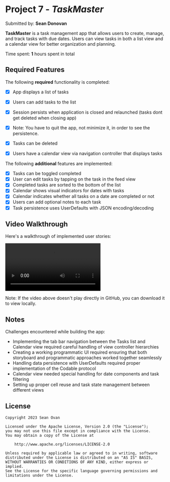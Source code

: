 # Project 7 - *TaskMaster*

Submitted by: **Sean Donovan**

**TaskMaster** is a task management app that allows users to create, manage, and track tasks with due dates. Users can view tasks in both a list view and a calendar view for better organization and planning.

Time spent: **1** hours spent in total

## Required Features

The following **required** functionality is completed:

- [x] App displays a list of tasks
- [x] Users can add tasks to the list
- [x] Session persists when application is closed and relaunched (tasks dont get deleted when closing app) 
- [x] Note: You have to quit the app, not minimize it, in order to see the persistence.
- [x] Tasks can be deleted
- [x] Users have a calendar view via navigation controller that displays tasks	


The following **additional** features are implemented:

- [x] Tasks can be toggled completed
- [x] User can edit tasks by tapping on the task in the feed view
- [x] Completed tasks are sorted to the bottom of the list
- [x] Calendar shows visual indicators for dates with tasks
- [x] Calendar indicates whether all tasks on a date are completed or not
- [x] Users can add optional notes to each task
- [x] Task persistence uses UserDefaults with JSON encoding/decoding

## Video Walkthrough

Here's a walkthrough of implemented user stories:

![Video Walkthrough](Simulator%20Screen%20Recording%20-%20iPhone%2016%20Pro%20-%202025-04-17%20at%2021.41.46.mp4)

Note: If the video above doesn't play directly in GitHub, you can download it to view locally.

## Notes

Challenges encountered while building the app:

- Implementing the tab bar navigation between the Tasks list and Calendar view required careful handling of view controller hierarchies
- Creating a working programmatic UI required ensuring that both storyboard and programmatic approaches worked together seamlessly
- Handling data persistence with UserDefaults required proper implementation of the Codable protocol
- Calendar view needed special handling for date components and task filtering
- Setting up proper cell reuse and task state management between different views

## License

    Copyright 2023 Sean Ovan

    Licensed under the Apache License, Version 2.0 (the "License");
    you may not use this file except in compliance with the License.
    You may obtain a copy of the License at

        http://www.apache.org/licenses/LICENSE-2.0

    Unless required by applicable law or agreed to in writing, software
    distributed under the License is distributed on an "AS IS" BASIS,
    WITHOUT WARRANTIES OR CONDITIONS OF ANY KIND, either express or implied.
    See the License for the specific language governing permissions and
    limitations under the License. 